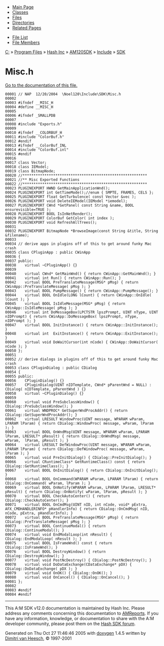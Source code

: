 <div class="tabs">

- [Main Page](index.md)
- [Classes](annotated.md)
- <span id="current">[Files](files.md)</span>
- [Directories](dirs.md)
- [Related Pages](pages.md)

</div>

<div class="tabs">

- [File List](files.md)
- [File Members](globals.md)

</div>

<div class="nav">

<a href="dir_C_3A_2F.md" class="el">C:</a> » <a href="dir_C_3A_2FProgram_20Files_2F.md" class="el">Program Files</a> » <a href="dir_C_3A_2FProgram_20Files_2FHash_20Inc_2F.md" class="el">Hash Inc</a> » <a href="dir_C_3A_2FProgram_20Files_2FHash_20Inc_2FAM120SDK_2F.md" class="el">AM120SDK</a> » <a href="dir_C_3A_2FProgram_20Files_2FHash_20Inc_2FAM120SDK_2FInclude_2F.md" class="el">Include</a> » <a href="dir_C_3A_2FProgram_20Files_2FHash_20Inc_2FAM120SDK_2FInclude_2FSDK_2F.md" class="el">SDK</a>

</div>

# Misc.h

[Go to the documentation of this file.](Misc_8h.md)

<div class="fragment">

``` fragment
00001 // NAP  12/20/2004  \Noel120\Include\SDK\Misc.h
00002 
00003 #ifndef __MISC_H
00004 #define __MISC_H
00005 
00006 #ifndef _SMALLPDB
00007 
00008 #include "Exports.h"
00009 
00010 #ifndef __COLORBUF_H
00011 #include "ColorBuf.h"
00012 #endif
00013 #ifndef __ColorBuf_INL
00014 #include "ColorBuf.inl"
00015 #endif
00016 
00017 class Vector;
00018 class IEModel;
00019 class BitmapNode;
00020 //*********************************************************
00021 //** Misc Exported Functions
00022 //*********************************************************
00023 PLUGINEXPORT HWND GetMainApplicationWnd();
00024 PLUGINEXPORT int GetTimeMode();//enum { SMPTE, FRAMES, CELS };
00025 PLUGINEXPORT float GetTurbulence( const Vector &vec );
00026 PLUGINEXPORT void DeleteIEModel(IEModel *iemodel);
00027 PLUGINEXPORT CWnd *GetPanel( const String &name, BOOL ensurevisible=TRUE );
00028 PLUGINEXPORT BOOL IsInNetRender();
00029 PLUGINEXPORT ColorBuf GetColor( int index );
00030 PLUGINEXPORT void RefreshAllTrees();
00031 
00032 PLUGINEXPORT BitmapNode *BrowseImage(const String &title, String &filename);
00033 
00034 // derive apps in plugins off of this to get around funky Mac crash
00035 class CPluginApp : public CWinApp
00036 {
00037 public:
00038    virtual ~CPluginApp() {}
00039 
00040    virtual CWnd* GetMainWnd() { return CWinApp::GetMainWnd(); }
00041    virtual int Run() { return CWinApp::Run(); }
00042    virtual BOOL PreTranslateMessage(MSG* pMsg) { return CWinApp::PreTranslateMessage( pMsg ); }
00043    virtual BOOL PumpMessage() { return CWinApp::PumpMessage(); }
00044    virtual BOOL OnIdle(LONG lCount) { return CWinApp::OnIdle( lCount ); }
00045    virtual BOOL IsIdleMessage(MSG* pMsg) { return CWinApp::IsIdleMessage( pMsg ); }
00046    virtual int DoMessageBox(LPCTSTR lpszPrompt, UINT nType, UINT nIDPrompt) { return CWinApp::DoMessageBox( lpszPrompt, nType, nIDPrompt ); }
00047    virtual BOOL InitInstance() { return CWinApp::InitInstance(); }
00048    virtual int  ExitInstance() { return CWinApp::ExitInstance(); }
00049    virtual void DoWaitCursor(int nCode) { CWinApp::DoWaitCursor( nCode ); }
00050 };
00051 
00052 // derive dialogs in plugins off of this to get around funky Mac crash
00053 class CPluginDialog : public CDialog
00054 {
00055 public:
00056    CPluginDialog() {}
00057    CPluginDialog(UINT nIDTemplate, CWnd* pParentWnd = NULL) : CDialog( nIDTemplate, pParentWnd ) {}
00058    virtual ~CPluginDialog() {}
00059 
00060    virtual void PreSubclassWindow() { CDialog::PreSubclassWindow(); }
00061    virtual WNDPROC* GetSuperWndProcAddr() { return CDialog::GetSuperWndProcAddr(); }
00062    virtual LRESULT WindowProc(UINT message, WPARAM wParam, LPARAM lParam) { return CDialog::WindowProc( message, wParam, lParam ); }
00063    virtual BOOL OnWndMsg(UINT message, WPARAM wParam, LPARAM lParam, LRESULT* pResult) { return CDialog::OnWndMsg( message,  wParam,  lParam, pResult ); }
00064    virtual LRESULT DefWindowProc(UINT message, WPARAM wParam, LPARAM lParam) { return CDialog::DefWindowProc( message, wParam, lParam ); }
00065    virtual void PreInitDialog() { CDialog::PreInitDialog(); }
00066    virtual CRuntimeClass* GetRuntimeClass() const { return CDialog::GetRuntimeClass(); }
00067    virtual BOOL OnInitDialog() { return CDialog::OnInitDialog(); }
00068    virtual BOOL OnCommand(WPARAM wParam, LPARAM lParam) { return CDialog::OnCommand( wParam, lParam ); }
00069    virtual BOOL OnNotify(WPARAM wParam, LPARAM lParam, LRESULT* pResult) { return CDialog::OnNotify( wParam, lParam, pResult ); }
00070    virtual BOOL CheckAutoCenter() { return CDialog::CheckAutoCenter(); }
00071    virtual BOOL OnCmdMsg(UINT nID, int nCode, void* pExtra, AFX_CMDHANDLERINFO* pHandlerInfo) { return CDialog::OnCmdMsg( nID, nCode, pExtra, pHandlerInfo); }
00072    virtual BOOL PreTranslateMessage(MSG* pMsg) { return CDialog::PreTranslateMessage( pMsg ); }
00073    virtual BOOL ContinueModal() { return CDialog::ContinueModal(); }
00074    virtual void EndModalLoop(int nResult) { CDialog::EndModalLoop( nResult ); }
00075    virtual BOOL IsFrameWnd() const { return CDialog::IsFrameWnd(); }
00076    virtual BOOL DestroyWindow() { return CDialog::DestroyWindow(); }
00077    virtual void PostNcDestroy() { CDialog::PostNcDestroy(); }
00078    virtual void DoDataExchange(CDataExchange* pDX) { CDialog::DoDataExchange( pDX ); }
00079    virtual void OnOK() { CDialog::OnOK(); }
00080    virtual void OnCancel() { CDialog::OnCancel(); }
00081 };
00082 
00083 #endif
00084 #endif
```

</div>

------------------------------------------------------------------------

<span class="small">This A:M SDK v12.0 documentation is maintained by Hash Inc. Please address any comments concerning this documentation to [AMReports](http://www.hash.com/reports). If you have any information, knowledge, or documentation to share with the A:M developer community, please post them on the [Hash SDK forum](http://www.hash.com/forums/index.php?showforum=11).</span>

Generated on Thu Oct 27 11:46:46 2005 with [<span class="image placeholder" original-image-src="doxygen.png" original-image-title="" height="45" width="100" align="middle" border="0">doxygen</span>](http://www.doxygen.org/index.html) 1.4.5 written by [Dimitri van Heesch](mailto:dimitri@stack.nl), © 1997-2001
